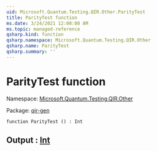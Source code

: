 ```yaml
---
uid: Microsoft.Quantum.Testing.QIR.Other.ParityTest
title: ParityTest function
ms.date: 3/24/2021 12:00:00 AM
ms.topic: managed-reference
qsharp.kind: function
qsharp.namespace: Microsoft.Quantum.Testing.QIR.Other
qsharp.name: ParityTest
qsharp.summary: ''
---
```


# ParityTest function

Namespace: [Microsoft.Quantum.Testing.QIR.Other](xref:Microsoft.Quantum.Testing.QIR.Other)

Package: [qir-gen](https://nuget.org/packages/qir-gen)




```qsharp
function ParityTest () : Int
```


## Output : [Int](xref:microsoft.quantum.lang-ref.int)

